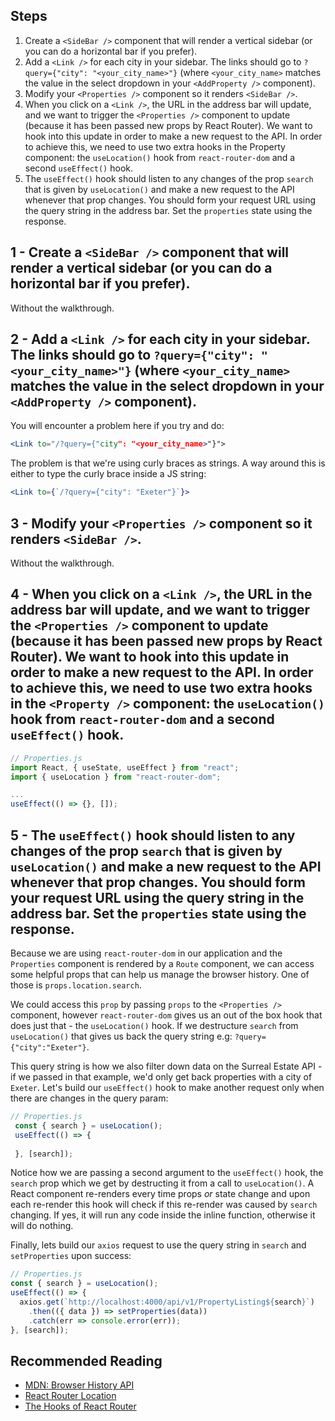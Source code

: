 ## Steps
1. Create a `<SideBar />` component that will render a vertical sidebar (or you can do a horizontal bar if you prefer).
2. Add a `<Link />` for each city in your sidebar. The links should go to `?query={"city": "<your_city_name>"}` (where `<your_city_name>` matches the value in the select dropdown in your `<AddProperty />` component).
3. Modify your `<Properties />` component so it renders `<SideBar />`.
4. When you click on a `<Link />`, the URL in the address bar will update, and we want to trigger the `<Properties />` component to update (because it has been passed new props by React Router). We want to hook into this update in order to make a new request to the API. In order to achieve this, we need to use two extra hooks in the Property component: the `useLocation()` hook from `react-router-dom` and a second `useEffect()` hook.
5. The `useEffect()` hook should listen to any changes of the prop `search` that is given by `useLocation()` and make a new request to the API whenever that prop changes. You should form your request URL using the query string in the address bar. Set the `properties` state using the response.

## 1 - Create a `<SideBar />` component that will render a vertical sidebar (or you can do a horizontal bar if you prefer).
Without the walkthrough.

## 2 - Add a `<Link />` for each city in your sidebar. The links should go to `?query={"city": "<your_city_name>"}` (where `<your_city_name>` matches the value in the select dropdown in your `<AddProperty />` component).

You will encounter a problem here if you try and do:

```jsx
<Link to="/?query={"city": "<your_city_name>"}">
```

The problem is that we're using curly braces as strings. A way around this is either to type the curly brace inside a JS string:

```jsx
<Link to={`/?query={"city": "Exeter"}`}>
```

## 3 - Modify your `<Properties />` component so it renders `<SideBar />`.

Without the walkthrough.

## 4 - When you click on a `<Link />`, the URL in the address bar will update, and we want to trigger the `<Properties />` component to update (because it has been passed new props by React Router). We want to hook into this update in order to make a new request to the API. In order to achieve this, we need to use two extra hooks in the `<Property />` component: the `useLocation()` hook from `react-router-dom` and a second `useEffect()` hook.

```jsx
// Properties.js
import React, { useState, useEffect } from "react";
import { useLocation } from "react-router-dom";

...
useEffect(() => {}, []);
```

## 5 - The `useEffect()` hook should listen to any changes of the prop `search` that is given by `useLocation()` and make a new request to the API whenever that prop changes. You should form your request URL using the query string in the address bar. Set the `properties` state using the response.

Because we are using `react-router-dom` in our application and the `Properties` component is rendered by a `Route` component, we can access some helpful props that can help us manage the browser history. One of those is `props.location.search`. 

We could access this `prop` by passing `props` to the `<Properties />` component, however `react-router-dom` gives us an out of the box hook that does just that - the `useLocation()` hook. If we destructure `search` from `useLocation()` that gives us back the query string e.g: `?query={"city":"Exeter"}`. 

This query string is how we also filter down data on the Surreal Estate API - if we passed in that example, we'd only get back properties with a city of `Exeter`. Let's build our `useEffect()` hook to make another request only when there are changes in the query param:

```jsx
// Properties.js
 const { search } = useLocation();
 useEffect(() => {
    
 }, [search]);
```

Notice how we are passing a second argument to the `useEffect()` hook, the `search` prop which we get by destructing it from a call to `useLocation()`. A React component re-renders every time props *or* state change and upon each re-render this hook will check if this re-render was caused by `search` changing. If yes, it will run any code inside the inline function, otherwise it will do nothing. 

Finally, lets build our `axios` request to use the query string in `search` and `setProperties` upon success:

```jsx
// Properties.js
const { search } = useLocation();
useEffect(() => {
  axios.get(`http://localhost:4000/api/v1/PropertyListing${search}`)
    .then(({ data }) => setProperties(data))
    .catch(err => console.error(err));
}, [search]);
```

## Recommended Reading

* [MDN: Browser History API](https://developer.mozilla.org/en-US/docs/Web/API/History_API)
* [React Router Location](https://reacttraining.com/react-router/web/api/location)
* [The Hooks of React Router](https://css-tricks.com/the-hooks-of-react-router/)